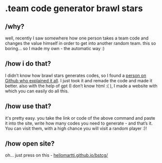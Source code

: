 # .team code generator brawl stars

## /why?
well, recently I saw somewhere how one person takes a team code and changes the value himself in order to get into another random team. this so boring... so I made my own - the automatic way :)

## /how i do that?
I didn’t know how brawl stars generates codes, so I found a [person on Github who explained it all](https://github.com/Gabriel55ita/BrawlDocs). I just took it and remade the code and made it better. also with the help of gpt (I don’t know html :( ), I made a website with which you can easily do all this.

## /how use that?
it's pretty easy. you take the link or code of the above command and paste it into the site, write how many codes you need to generate - and that’s it. You can visit them, with a high chance you will visit a random player :)!

## /how open site?
oh... just press on this - [hellomartti.github.io/bstcg/](https://hellomartti.github.io/bstcg/)
